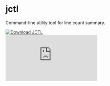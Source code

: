 # jctl
Command-line utility tool for line count summary.

[![Download JCTL](https://img.shields.io/sourceforge/dt/jctl.svg)](https://sourceforge.net/projects/jctl/files/latest/download)  
[![Download JCTL](https://sourceforge.net/sflogo.php?type=11&group_id=3359924)](https://sourceforge.net/p/jctl/)
